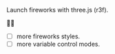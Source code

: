 Launch fireworks with three.js (r3f).

🚧🚧

- [ ] more fireworks styles.  
- [ ] more variable control modes.
